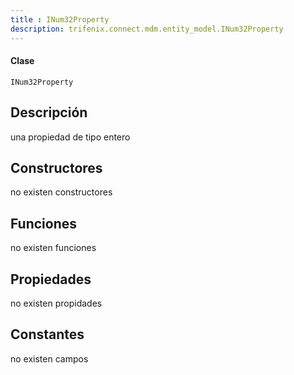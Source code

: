 ```yaml
---
title : INum32Property
description: trifenix.connect.mdm.entity_model.INum32Property
---
```




<CodeBlock slots = 'heading, code' repeat = '1' languages = 'C#' />

#### Clase
```
INum32Property
```

## Descripción
una propiedad de tipo entero
## Constructores

no existen constructores


## Funciones

no existen funciones

## Propiedades

no existen propidades

## Constantes
no existen campos

